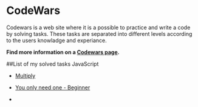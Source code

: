 # CodeWars
Codewars is a web site where it is a possible to practice and write a code by solving tasks. These tasks are separated into different levels according to the users knowladge and experiance.

**Find more information on a [Codewars page](https://www.codewars.com/dashboard).**

##List of my solved tasks JavaScript
- [Multiply](https://www.codewars.com/kata/50654ddff44f800200000004)

- [You only need one - Beginner](https://www.codewars.com/kata/57cc975ed542d3148f00015b/train/javascript)
-


